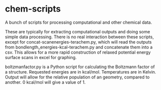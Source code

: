 # chem-scripts
A bunch of scripts for processing computational and other chemical data.

These are typically for extracting computational outputs and doing some simple data processing.
There is no real interaction between these scripts, except for concat-scanenergies-terachem.py, which will read the outputs from bondlength_energies-kcal-terachem.py and concatenate them into a csv. This allows for a more rapid construction of relaxed potential energy surface scans in excel for graphing.

boltzmanfactor.py is a Python script for calculating the Boltzmann factor of a structure. Requested energies are in kcal/mol. Temperatures are in Kelvin. Output will allow for the relative population of an geometry, compared to another. 0 kcal/mol will give a value of 1.


